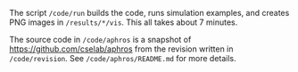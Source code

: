 The script `/code/run` builds the code, runs simulation examples,
and creates PNG images in `/results/*/vis`. This all takes about 7 minutes.

The source code in `/code/aphros` is a snapshot of <https://github.com/cselab/aphros>
from the revision written in `/code/revision`. See `/code/aphros/README.md` for more details.